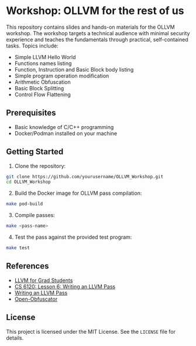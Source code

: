 # Workshop: OLLVM for the rest of us

This repository contains slides and hands-on materials for the OLLVM workshop. The workshop targets a technical audience with minimal security experience and teaches the fundamentals through practical, self-contained tasks. Topics include:

* Simple LLVM Hello World 
* Functions names listing
* Function, Instruction and Basic Block body listing
* Simple program operation modification
* Arithmetic Obfuscation
* Basic Block Splitting
* Control Flow Flattening

## Prerequisites
* Basic knowledge of C/C++ programming
* Docker/Podman installed on your machine

## Getting Started
1. Clone the repository:
```bash
git clone https://github.com/yourusername/OLLVM_Workshop.git
cd OLLVM_Workshop
```

2. Build the Docker image for OLLVM pass compilation:
```bash
make pod-build
```

3. Compile passes:
```bash
make <pass-name>
```

4. Test the pass against the provided test program:
```bash
make test
```

## References
* [LLVM for Grad Students](https://www.cs.cornell.edu/~asampson/blog/llvm.html)
* [CS 6120: Lesson 6: Writing an LLVM Pass](https://vod.video.cornell.edu/media/CS+6120%3A+Lesson+6%3A+Writing+an+LLVM+Pass/1_4nrtmvc9/179754792)
* [Writing an LLVM Pass](https://releases.llvm.org/1.9/docs/WritingAnLLVMPass.html)
* [Open-Obfuscator](https://obfuscator.re/)

## License
This project is licensed under the MIT License. See the `LICENSE` file for details.
